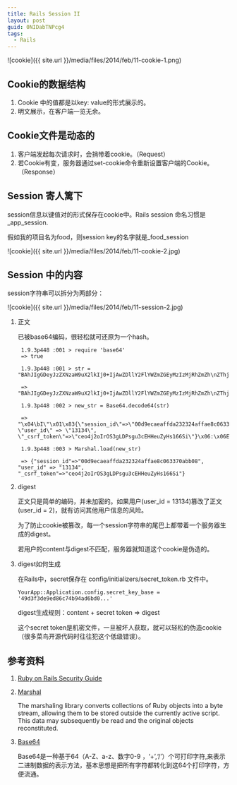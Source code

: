 ```yaml
---
title: Rails Session II
layout: post
guid: 0NIDabTNPcg4
tags:
  - Rails
---
```


<span class="image-800">![cookie]({{ site.url }}/media/files/2014/feb/11-cookie-1.png)</span>

## Cookie的数据结构

1. Cookie 中的值都是以key: value的形式展示的。
2. 明文展示，在客户端一览无余。

## Cookie文件是动态的

1. 客户端发起每次请求时，会捎带着cookie。（Request）
2. 若Cookie有变，服务器通过set-cookie命令重新设置客户端的Cookie。（Response）

## Session 寄人篱下

session信息以键值对的形式保存在cookie中。Rails session 命名习惯是_app_session.

假如我的项目名为food，则session key的名字就是_food_session

<span class="image-800">![cookie]({{ site.url }}/media/files/2014/feb/11-cookie-2.jpg)</span>

## Session 中的内容

session字符串可以拆分为两部分：

<span class="image-800">![cookie]({{ site.url }}/media/files/2014/feb/11-session-2.jpg)</span>

1. 正文

    已被base64编码，很轻松就可还原为一个hash。

        1.9.3p448 :001 > require 'base64'
        => true
    
        1.9.3p448 :001 > str = "BAhJIgGDeyJzZXNzaW9uX2lkIj0+IjAwZDllY2FlYWZmZGEyMzIzMjRhZmZh\nZThjMDYzMzcwYWJiMDgiLCAidXNlcl9pZCIgPT4gIjEzMTM0IiwgIl9jc3Jm\nX3Rva2VuIj0+ImNlbzRqMm9Jck9TM2dMRFBzZ3UzY0VISGV1WnlIczE2NlNp\nIn0GOgZFVA==\n"

        => "BAhJIgGDeyJzZXNzaW9uX2lkIj0+IjAwZDllY2FlYWZmZGEyMzIzMjRhZmZh\nZThjMDYzMzcwYWJiMDgiLCAidXNlcl9pZCIgPT4gIjEzMTM0IiwgIl9jc3Jm\nX3Rva2VuIj0+ImNlbzRqMm9Jck9TM2dMRFBzZ3UzY0VISGV1WnlIczE2NlNp\nIn0GOgZFVA==\n"

        1.9.3p448 :002 > new_str = Base64.decode64(str)
    
        => "\x04\bI\"\x01\x83{\"session_id\"=>\"00d9ecaeaffda232324affae8c063370abb08\", \"user_id\" => \"13134\", \"_csrf_token\"=>\"ceo4j2oIrOS3gLDPsgu3cEHHeuZyHs166Si\"}\x06:\x06ET" 

        1.9.3p448 :003 > Marshal.load(new_str)
    
        => {"session_id"=>"00d9ecaeaffda232324affae8c063370abb08", "user_id" => "13134", "_csrf_token"=>"ceo4j2oIrOS3gLDPsgu3cEHHeuZyHs166Si"} 


2. digest

    正文只是简单的编码，并未加密的。如果用户(user_id = 13134)篡改了正文(user_id = 2)，就有访问其他用户信息的风险。

    为了防止cookie被篡改，每一个session字符串的尾巴上都带着一个服务器生成的digest。

    若用户的content与digest不匹配，服务器就知道这个cookie是伪造的。

3.  digest如何生成

    在Rails中，secret保存在 config/initializers/secret_token.rb 文件中。

        YourApp::Application.config.secret_key_base = '49d3f3de9ed86c74b94ad6bd0...'
    
    digest生成规则：content + secret token => digest
    
    这个secret token是机密文件，一旦被坏人获取，就可以轻松的伪造cookie（很多菜鸟开源代码时往往犯这个低级错误）。

## 参考资料

1. [Ruby on Rails Security Guide](http://guides.rubyonrails.org/security.html)

2. [Marshal](http://www.ruby-doc.org/core-2.1.0/Marshal.html)

    The marshaling library converts collections of Ruby objects into a byte stream, allowing them to be stored outside the currently active script. This data may subsequently be read and the original objects reconstituted.

3. [Base64](http://ruby-doc.org/stdlib-2.1.0/libdoc/base64/rdoc/Base64.html)

    Base64是一种基于64（A-Z、a-z、数字0-9 ，‘+’,‘/’）个可打印字符,来表示二进制数据的表示方法，基本思想是把所有字符都转化到这64个打印字符，方便流通。